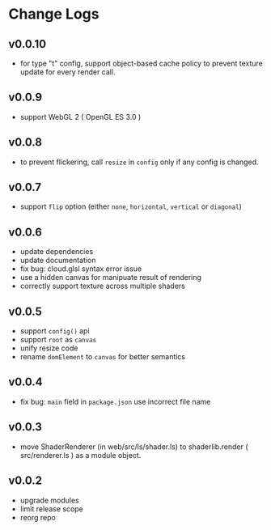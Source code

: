 # Change Logs

## v0.0.10

 - for type "t" config, support object-based cache policy to prevent texture update for every render call. 


## v0.0.9

 - support WebGL 2 ( OpenGL ES 3.0 )


## v0.0.8

 - to prevent flickering, call `resize` in `config` only if any config is changed.


## v0.0.7

 - support `flip` option (either `none`, `horizontal`, `vertical` or `diagonal`)


## v0.0.6

 - update dependencies
 - update documentation
 - fix bug: cloud.glsl syntax error issue
 - use a hidden canvas for manipuate result of rendering
 - correctly support texture across multiple shaders


## v0.0.5

 - support `config()` api
 - support `root` as `canvas`
 - unify resize code
 - rename `domElement` to `canvas` for better semantics


## v0.0.4

 - fix bug: `main` field in `package.json` use incorrect file name


## v0.0.3

 - move ShaderRenderer (in web/src/ls/shader.ls) to shaderlib.render ( src/renderer.ls ) as a module object.


## v0.0.2

 - upgrade modules
 - limit release scope
 - reorg repo
